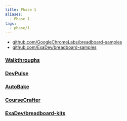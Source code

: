 ```yaml
---
title: Phase 1
aliases:
  - Phase 1
tags:
  - phase/1
---
```


- [github.com/GoogleChromeLabs/breadboard-samples](https://github.com/GoogleChromeLabs/breadboard-samples)
- [github.com/ExaDev/breadboard-samples](https://github.com/ExaDev/breadboard-samples)
### [Walkthroughs](Phase%201/Walkthroughs.md)
### [DevPulse](Phase%201/DevPulse.md)

### [AutoBake](Phase%201/AutoBake.md)

### [CourseCrafter](Phase%201/CourseCrafter.md)

### [ExaDev/breadboard-kits](Phase%201/breadboard-kits.md)
